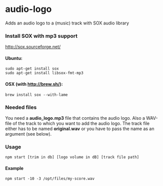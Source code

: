 # audio-logo
Adds an audio logo to a (music) track with SOX audio library


### Install SOX with mp3 support
http://sox.sourceforge.net/

#### Ubuntu:
```
sudo apt-get install sox
sudo apt-get install libsox-fmt-mp3
```
#### OSX (with http://brew.sh/):
```
brew install sox --with-lame
```


### Needed files

You need a __audio_logo.mp3__ file that contains the audio logo. Also a WAV-file of the track to which you want to add the audio logo. The track file either has to be named __original.wav__ or you have to pass the name as an argument (see below).



### Usage

```
npm start [trim in db] [logo volume in dB] [track file path]
```

#### Example

```
npm start -10 -3 /opt/files/my-score.wav
```
